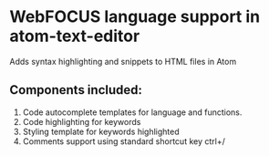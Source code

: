 # WebFOCUS language support in atom-text-editor
Adds syntax highlighting and snippets to HTML files in Atom

## Components included:
1.  Code autocomplete templates for language and functions.
2.  Code highlighting for keywords
3.  Styling template for keywords highlighted
4.  Comments support using standard shortcut key ctrl+/
